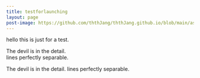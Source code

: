 ```yaml
---
title: testforlaunching
layout: page
post-image: https://github.com/ththJang/ththJang.github.io/blob/main/assets/images/tobereleased.jpg?raw=true
---
```


<p> hello this is just for a test. </p>
The devil is in the detail. <br>
lines perfectly separable.

The devil is in the detail. 
lines perfectly separable.